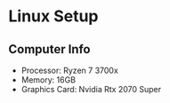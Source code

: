 # Linux Setup

## Computer Info

- Processor: Ryzen 7 3700x
- Memory: 16GB
- Graphics Card: Nvidia Rtx 2070 Super